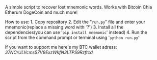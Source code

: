 ﻿A simple script to recover lost mnemonic words.
Works with Bitcoin Chia Etherum DogeCoin and much more!

How to use:
    1. Copy repository
    2. Edit the "```run.py```" file and enter your mnemonic(replace a missing word with '?')
    3. Install all the dependencies(you can use '```pip install mnemonic```' instead)
    4. Run the script from the command prompt or terminal using '```python run.py```'


If you want to support me here's my BTC wallet adress:
    *37NCrULVcms57V9ExzWkfN3LTPS9Rzftcd*

